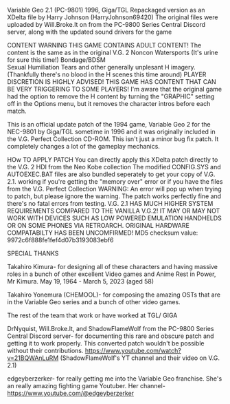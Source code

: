 Variable Geo 2.1 (PC-9801) 1996, Giga/TGL
Repackaged version as an XDelta file by Harry Johnson (HarryJohnson69420)
The original files were uploaded by Will.Broke.It on from the PC-9800 Series Central Discord server, along with the updated sound drivers for the game

CONTENT WARNING
THIS GAME CONTAINS ADULT CONTENT! The content is the same as in the original V.G. 2
Noncon 
Watersports (It's urine for sure this time!)
Bondage/BDSM  
Sexual Humiliation
Tears and other generally unplesant H imagery.
(Thankfully there's no blood in the H scenes this time around)
PLAYER DISCRETION IS HIGHLY ADVISED! THIS GAME HAS CONTENT THAT CAN BE VERY TRIGGERING TO SOME PLAYERS! I'm aware that the original game had the option to remove the H content by turning the "GRAPHIC" setting off in the Options menu, but it removes the character intros before each match.

This is an official update patch of the 1994 game, Variable Geo 2 for the NEC-9801 by Giga/TGL sometime in 1996 and it was originally included in the V.G. Perfect Collection CD-ROM. This isn't just a minor bug fix patch. It completely changes a lot of the gameplay mechanics. 

HOw TO APPLY PATCH
You can directly apply this XDelta patch directly to the V.G. 2 HDI from the Neo Kobe collection
The modified CONFIG.SYS and AUTOEXEC.BAT files are also bundled seperately to get your copy of V.G. 2.1. working if you're getting the "memory over" error or if you have the files from the V.G. Perfect Collection 
WARNING: An error will pop up when trying to patch, but please ignore the warning. The patch works perfectly fine and there's no fatal errors from testing.
V.G. 2.1 HAS MUCH HIGHER SYSTEM REQUIREMENTS COMPARED TO THE VANILLA V.G.2! IT MAY OR MAY NOT WORK WITH DEVICES SUCH AS LOW POWERED EMULATION HANDHELDS OR ON SOME PHONES VIA RETROARCH. ORIGINAL HARDWARE COMPATABILTY HAS BEEN UNCOMFIRMED!
MD5 checksum value: 9972c6f888fe1fef4d07b3193083ebf6

SPECIAL THANKS

Takahiro Kimura- for designing all of these characters and having massive roles in a bunch of other excellent Video games and Anime 
Rest in Power, Mr Kimura. May 19, 1964 - March 5, 2023 (aged 58)

Takahiro Yonemura (CHEMOOL)- for composing the amazing OSTs that are in the Variable Geo series and a bunch of other video games.

The rest of the team that work or have worked at TGL/ GIGA

DrNyquist, Will.Broke.It, and ShadowFlameWolf from the PC-9800 Series Central Discord server- for documenting this rare and obscure patch and getting it to work properly. This converted patch wouldn't be possible without their contributions.
https://www.youtube.com/watch?v=21BQWAnLuRM (ShadowFlameWolf's YT channel and their video on V.G. 2.1)

edgeyberzerker- for really getting me into the Variable Geo franchise. She's an really amazing fighting game Youtuber.
Her channel- https://www.youtube.com/@edgeyberzerker
